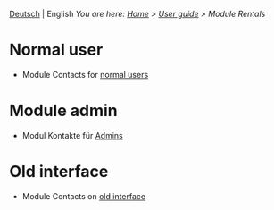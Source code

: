 <!-- TITLE: Module Rentals -->
<!-- SUBTITLE: Modul for rental units, rental contracs, monthly values etc.-->

[Deutsch](/de/modules/rentals) | English
*You are here: [Home](/home-en) > [User guide](/en/user-guide) > Module Rentals*
# Normal user
* Module Contacts for [normal users](/en/modules/rentals/user)
# Module admin 
* Modul Kontakte für [Admins](/en/modules/rentals/admin)
# Old interface
* Module Contacts on [old interface](/en/modules/rentals/qooxdoo)